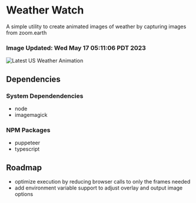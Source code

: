 # Weather Watch

A simple utility to create animated images of weather by capturing images from zoom.earth

### Image Updated: Wed May 17 05:11:06 PDT 2023

![Latest US Weather Animation](animations/2023-05-17.webp)

## Dependencies
### System Dependendencies
* node
* imagemagick
### NPM Packages
* puppeteer
* typescript

## Roadmap
* optimize execution by reducing browser calls to only the frames needed
* add environment variable support to adjust overlay and output image options
